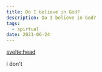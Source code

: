 ```yaml
---
title: Do I believe in God?
description: Do I believe in God?
tags:
  - spirtual
date: 2021-06-24
---
```


<script context="module">
  export const prerender = true;
</script>

<svelte:head>
  <title>ZuZu Travel | {title}</title>
  <meta name="description" content="ZuZu Travel | {description}" />
</svelte:head>

I don't
